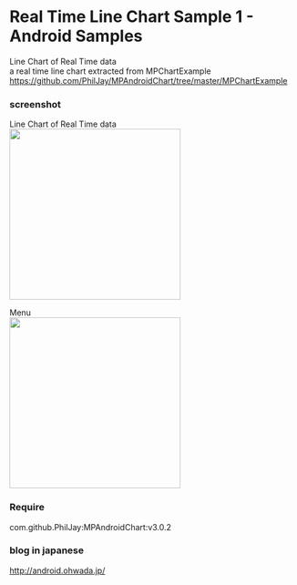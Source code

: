 Real Time Line Chart Sample 1 - Android Samples
===============

Line Chart of Real Time data<br/> 
a real time line chart extracted from MPChartExample <br/>
 https://github.com/PhilJay/MPAndroidChart/tree/master/MPChartExample <br/>
 
### screenshot <br/>
Line Chart of Real Time data<br/>
<image src="https://raw.githubusercontent.com/ohwada/Android_Samples/master/RealtimeLineChartSample1/screenshot/screenshot_real_time_line_chart_mu;tiple.png" width="300" /><br/>

Menu<br/>
<image src="https://raw.githubusercontent.com/ohwada/Android_Samples/master/RealtimeLineChartSample1/screenshot/screenshot_real_time_line_chart_menu.png" width="300" /><br/>

### Require
com.github.PhilJay:MPAndroidChart:v3.0.2

### blog in japanese
http://android.ohwada.jp/


